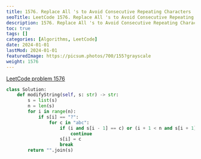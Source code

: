 ```yaml
---
title: 1576. Replace All 's to Avoid Consecutive Repeating Characters
seoTitle: LeetCode 1576. Replace All 's to Avoid Consecutive Repeating Characters | Python solution and explanation
description: 1576. Replace All 's to Avoid Consecutive Repeating Characters
toc: true
tags: []
categories: [Algorithms, LeetCode]
date: 2024-01-01
lastMod: 2024-01-01
featuredImage: https://picsum.photos/700/155?grayscale
weight: 1576
---
```


[LeetCode problem 1576](https://leetcode.com/problems/replace-all-s-to-avoid-consecutive-repeating-characters/)

```python
class Solution:
    def modifyString(self, s: str) -> str:
        s = list(s)
        n = len(s)
        for i in range(n):
            if s[i] == "?":
                for c in "abc":
                    if (i and s[i - 1] == c) or (i + 1 < n and s[i + 1] == c):
                        continue
                    s[i] = c
                    break
        return "".join(s)

```
